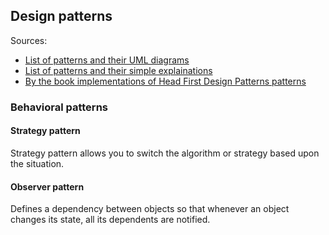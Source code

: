 ## Design patterns

Sources:  
* [List of patterns and their UML diagrams](https://java-design-patterns.com/)
* [List of patterns and their simple explainations](https://github.com/kamranahmedse/design-patterns-for-humans)
* [By the book implementations of Head First Design Patterns patterns](https://github.com/bethrobson/Head-First-Design-Patterns)

### Behavioral patterns

#### Strategy pattern

Strategy pattern allows you to switch the algorithm or strategy based upon the situation.  

#### Observer pattern

Defines a dependency between objects so that whenever an object changes its state, all its dependents are notified.  